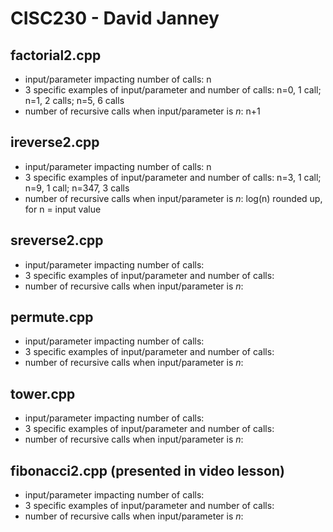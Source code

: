 # CISC230 - David Janney

## factorial2.cpp

- input/parameter impacting number of calls: n
- 3 specific examples of input/parameter and number of calls: n=0, 1 call; n=1, 2 calls; n=5, 6 calls
- number of recursive calls when input/parameter is *n*: n+1

## ireverse2.cpp

- input/parameter impacting number of calls: n
- 3 specific examples of input/parameter and number of calls: n=3, 1 call; n=9, 1 call; n=347, 3 calls
- number of recursive calls when input/parameter is *n*: log(n) rounded up, for n = input value

## sreverse2.cpp

- input/parameter impacting number of calls: 
- 3 specific examples of input/parameter and number of calls: 
- number of recursive calls when input/parameter is *n*: 

## permute.cpp

- input/parameter impacting number of calls: 
- 3 specific examples of input/parameter and number of calls: 
- number of recursive calls when input/parameter is *n*: 

## tower.cpp

- input/parameter impacting number of calls: 
- 3 specific examples of input/parameter and number of calls: 
- number of recursive calls when input/parameter is *n*: 

## fibonacci2.cpp (presented in video lesson)

- input/parameter impacting number of calls: 
- 3 specific examples of input/parameter and number of calls: 
- number of recursive calls when input/parameter is *n*: 
